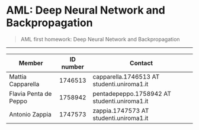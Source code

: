 # AML: Deep Neural Network and Backpropagation
 > AML first homework: Deep Neural Network and Backpropagation

---


| Member | ID number | Contact |
| --- | :-:| --- |
| Mattia Capparella | 1746513 | capparella.1746513 AT studenti.uniroma1.it |
| Flavia Penta de Peppo | 1758942 | pentadepeppo.1758942 AT studenti.uniroma1.it |
| Antonio Zappia| 1747573 | zappia.1747573 AT studenti.uniroma1.it |


